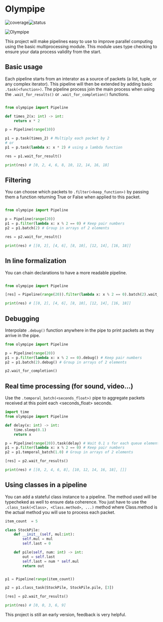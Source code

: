 # Olympipe

![coverage](https://gitlab.com/gabraken/olympipe/badges/master/coverage.svg?job=tests)![status](https://gitlab.com/gabraken/olympipe/badges/master/pipeline.svg)

![Olympipe](https://gitlab.com/gabraken/olympipe/-/raw/master/Olympipe.png)

This project will make pipelines
easy to use to improve parallel computing using the basic multiprocessing module. This module uses type checking to ensure your data process validity from the start.

## Basic usage

Each pipeline starts from an interator as a source of packets (a list, tuple, or any complex iterator). This pipeline will then be extended by adding basic `.task(<function>)`. The pipeline process join the main process when using the `.wait_for_results()` or `.wait_for_completion()` functions.

```python

from olympipe import Pipeline

def times_2(x: int) -> int:
    return x * 2

p = Pipeline(range(10))

p1 = p.task(times_2) # Multiply each packet by 2
# or
p1 = p.task(lambda x: x * 2) # using a lambda function

res = p1.wait_for_result()

print(res) # [0, 2, 4, 6, 8, 10, 12, 14, 16, 18]

```

## Filtering

You can choose which packets to `.filter(<keep_function>)` by passing them a function returning True or False when applied to this packet.

```python

from olympipe import Pipeline

p = Pipeline(range(20))
p1 = p.filter(lambda x: x % 2 == 0) # Keep pair numbers
p2 = p1.batch(2) # Group in arrays of 2 elements

res = p2.wait_for_result()

print(res) # [[0, 2], [4, 6], [8, 10], [12, 14], [16, 18]]

```

## In line formalization

You can chain declarations to have a more readable pipeline.

```python

from olympipe import Pipeline

[res] = Pipeline(range(20)).filter(lambda x: x % 2 == 0).batch(2).wait_for_results()

print(res) # [[0, 2], [4, 6], [8, 10], [12, 14], [16, 18]]

```

## Debugging

Interpolate `.debug()` function anywhere in the pipe to print packets as they arrive in the pipe.

```python
from olympipe import Pipeline

p = Pipeline(range(20))
p1 = p.filter(lambda x: x % 2 == 0).debug() # Keep pair numbers
p2 = p1.batch(2).debug() # Group in arrays of 2 elements

p2.wait_for_completion()
```

## Real time processing (for sound, video...)

Use the `.temporal_batch(<seconds_float>)` pipe to aggregate packets received at this point each <seconds_float> seconds.

```python
import time
from olympipe import Pipeline

def delay(x: int) -> int:
    time.sleep(0.1)
    return x

p = Pipeline(range(20)).task(delay) # Wait 0.1 s for each queue element
p1 = p.filter(lambda x: x % 2 == 0) # Keep pair numbers
p2 = p1.temporal_batch(1.0) # Group in arrays of 2 elements

[res] = p2.wait_for_results()

print(res) # [[0, 2, 4, 6, 8], [10, 12, 14, 16, 18], []]
```

## Using classes in a pipeline

You can add a stateful class instance to a pipeline. The method used will be typecheked as well to ensure data coherence. You just have to use the `.class_task(<Class>, <Class.method>, ...)` method where Class.method is the actual method you will use to process each packet.

```python
item_count  = 5

class StockPile:
    def __init__(self, mul:int):
        self.mul = mul
        self.last = 0

    def pile(self, num: int) -> int:
        out = self.last
        self.last = num * self.mul
        return out


p1 = Pipeline(range(item_count))

p2 = p1.class_task(StockPile, StockPile.pile, [3])

[res] = p2.wait_for_results()

print(res) # [0, 0, 3, 6, 9]

```

This project is still an early version, feedback is very helpful.
